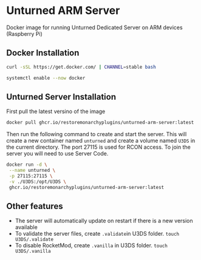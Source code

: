 # Unturned ARM Server
Docker image for running Unturned Dedicated Server on ARM devices (Raspberry Pi)

## Docker Installation
```sh
curl -sSL https://get.docker.com/ | CHANNEL=stable bash

systemctl enable --now docker
```

## Unturned Server Installation
First pull the latest versino of the image
```sh
docker pull ghcr.io/restoremonarchyplugins/unturned-arm-server:latest
```

Then run the following command to create and start the server. This will create a new container named `unturned` and create a volume named `U3DS` in the current directory. The port 27115 is used for RCON access. To join the server you will need to use Server Code.
```sh
docker run -d \
 --name unturned \
 -p 27115:27115 \
 -v ./U3DS:/opt/U3DS \
 ghcr.io/restoremonarchyplugins/unturned-arm-server:latest
```

## Other features
- The server will automatically update on restart if there is a new version available
- To validate the server files, create `.validate`in U3DS folder. `touch U3DS/.validate`
- To disable RocketMod, create `.vanilla` in U3DS folder. `touch U3DS/.vanilla`
